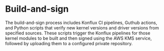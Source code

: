 # Build-and-sign

The build-and-sign process includes Konflux CI pipelines, Guthub actions, and Python scripts that verify new kernel versions and driver versions from specified sources.
These scripts trigger the Konflux pipelines for those kernel modules to be built and then signed using the AWS KMS service, followed by uploading them to a configured private repository.
